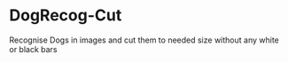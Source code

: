 # DogRecog-Cut
Recognise Dogs in images and cut them to needed size without any white or black bars
